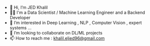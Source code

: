 - 👋 Hi, I’m JED Khalil
- 🧛‍♂️ I'm a Data Scientist / Machine Learning Engineer and a Backend Developer
- 👀 I’m interested in Deep Learning , NLP , Computer Vision , expert systems ...
- 💞️ I’m looking to collaborate on DL/ML projects
- 📫 How to reach me : khalil.eljed96@gmail.com

<!---
khalileljed/khalileljed is a ✨ special ✨ repository because its `README.md` (this file) appears on your GitHub profile.
You can click the Preview link to take a look at your changes.
--->
